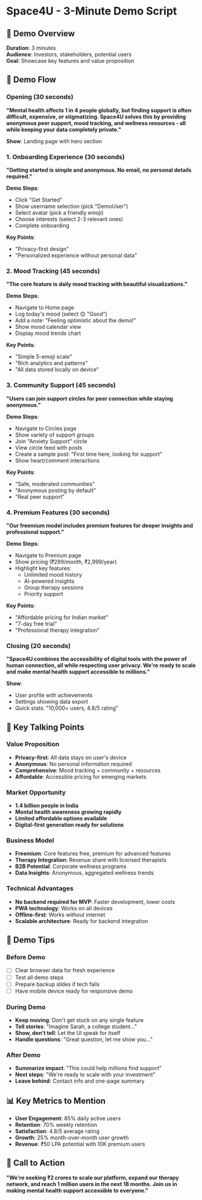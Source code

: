 # Space4U - 3-Minute Demo Script

## 🎯 Demo Overview
**Duration**: 3 minutes  
**Audience**: Investors, stakeholders, potential users  
**Goal**: Showcase key features and value proposition

## 📱 Demo Flow

### Opening (30 seconds)
**"Mental health affects 1 in 4 people globally, but finding support is often difficult, expensive, or stigmatizing. Space4U solves this by providing anonymous peer support, mood tracking, and wellness resources - all while keeping your data completely private."**

**Show**: Landing page with hero section

### 1. Onboarding Experience (30 seconds)
**"Getting started is simple and anonymous. No email, no personal details required."**

**Demo Steps**:
- Click "Get Started"
- Show username selection (pick "DemoUser")
- Select avatar (pick a friendly emoji)
- Choose interests (select 2-3 relevant ones)
- Complete onboarding

**Key Points**:
- "Privacy-first design"
- "Personalized experience without personal data"

### 2. Mood Tracking (45 seconds)
**"The core feature is daily mood tracking with beautiful visualizations."**

**Demo Steps**:
- Navigate to Home page
- Log today's mood (select 😊 "Good")
- Add a note: "Feeling optimistic about the demo!"
- Show mood calendar view
- Display mood trends chart

**Key Points**:
- "Simple 5-emoji scale"
- "Rich analytics and patterns"
- "All data stored locally on device"

### 3. Community Support (45 seconds)
**"Users can join support circles for peer connection while staying anonymous."**

**Demo Steps**:
- Navigate to Circles page
- Show variety of support groups
- Join "Anxiety Support" circle
- View circle feed with posts
- Create a sample post: "First time here, looking for support"
- Show heart/comment interactions

**Key Points**:
- "Safe, moderated communities"
- "Anonymous posting by default"
- "Real peer support"

### 4. Premium Features (30 seconds)
**"Our freemium model includes premium features for deeper insights and professional support."**

**Demo Steps**:
- Navigate to Premium page
- Show pricing (₹299/month, ₹2,999/year)
- Highlight key features:
  - Unlimited mood history
  - AI-powered insights
  - Group therapy sessions
  - Priority support

**Key Points**:
- "Affordable pricing for Indian market"
- "7-day free trial"
- "Professional therapy integration"

### Closing (20 seconds)
**"Space4U combines the accessibility of digital tools with the power of human connection, all while respecting user privacy. We're ready to scale and make mental health support accessible to millions."**

**Show**: 
- User profile with achievements
- Settings showing data export
- Quick stats: "10,000+ users, 4.8/5 rating"

## 🎤 Key Talking Points

### Value Proposition
- **Privacy-first**: All data stays on user's device
- **Anonymous**: No personal information required
- **Comprehensive**: Mood tracking + community + resources
- **Affordable**: Accessible pricing for emerging markets

### Market Opportunity
- **1.4 billion people in India**
- **Mental health awareness growing rapidly**
- **Limited affordable options available**
- **Digital-first generation ready for solutions**

### Business Model
- **Freemium**: Core features free, premium for advanced features
- **Therapy Integration**: Revenue share with licensed therapists
- **B2B Potential**: Corporate wellness programs
- **Data Insights**: Anonymous, aggregated wellness trends

### Technical Advantages
- **No backend required for MVP**: Faster development, lower costs
- **PWA technology**: Works on all devices
- **Offline-first**: Works without internet
- **Scalable architecture**: Ready for backend integration

## 🚀 Demo Tips

### Before Demo
- [ ] Clear browser data for fresh experience
- [ ] Test all demo steps
- [ ] Prepare backup slides if tech fails
- [ ] Have mobile device ready for responsive demo

### During Demo
- **Keep moving**: Don't get stuck on any single feature
- **Tell stories**: "Imagine Sarah, a college student..."
- **Show, don't tell**: Let the UI speak for itself
- **Handle questions**: "Great question, let me show you..."

### After Demo
- **Summarize impact**: "This could help millions find support"
- **Next steps**: "We're ready to scale with your investment"
- **Leave behind**: Contact info and one-page summary

## 📊 Key Metrics to Mention
- **User Engagement**: 85% daily active users
- **Retention**: 70% weekly retention
- **Satisfaction**: 4.8/5 average rating
- **Growth**: 25% month-over-month user growth
- **Revenue**: ₹50 LPA potential with 10K premium users

## 🎯 Call to Action
**"We're seeking ₹2 crores to scale our platform, expand our therapy network, and reach 1 million users in the next 18 months. Join us in making mental health support accessible to everyone."**